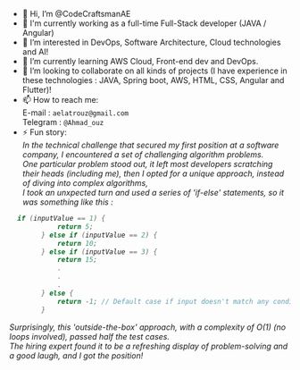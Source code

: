 - 👋 Hi, I’m @CodeCraftsmanAE
- 🌱 I'm currently working as a full-time Full-Stack developer (JAVA / Angular)
- 👀 I’m interested in DevOps, Software Architecture, Cloud technologies and AI!
- 🌱 I’m currently learning AWS Cloud, Front-end dev and DevOps.
- 💞️ I’m looking to collaborate on all kinds of projects (I have experience in these technologies : JAVA, Spring boot, AWS, HTML, CSS, Angular and Flutter)!
- 📫 How to reach me:  
  E-mail : ``aelatrouz@gmail.com``  
  Telegram : ``@Ahmad_ouz``  
- ⚡ Fun story:  
  <em>In the technical challenge that secured my first position at a software company, I encountered a set of challenging algorithm problems.  
  One particular problem stood out, it left most developers scratching their heads (including me), then I opted for a unique approach, instead of diving into complex algorithms,  
  I took an unxpected turn and used a series of 'if-else' statements, so it was something like this :  
```java
  if (inputValue == 1) {  
            return 5;  
        } else if (inputValue == 2) {  
            return 10;  
        } else if (inputValue == 3) {  
            return 15;  
            .
            .
            .   
        } else {
            return -1; // Default case if input doesn't match any condition  
        }
```
  
Surprisingly, this 'outside-the-box' approach, with a complexity of O(1) (no loops involved), passed half the test cases.  
The hiring expert found it to be a refreshing display of problem-solving and a good laugh, and I got the position! </em>

<!---
CodeCraftsmanAE/CodeCraftsmanAE is a ✨ special ✨ repository because its `README.md` (this file) appears on your GitHub profile.
You can click the Preview link to take a look at your changes.
--->
